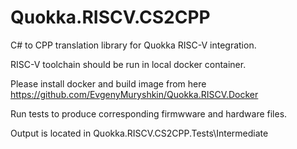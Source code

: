# Quokka.RISCV.CS2CPP

C# to CPP translation library for Quokka RISC-V integration.

RISC-V toolchain should be run in local docker container.

Please install docker and build image from here https://github.com/EvgenyMuryshkin/Quokka.RISCV.Docker

Run tests to produce corresponding firmwware and hardware files.

Output is located in Quokka.RISCV.CS2CPP.Tests\Intermediate
